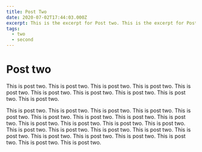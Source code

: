 ```yaml
---
title: Post Two
date: 2020-07-02T17:44:03.000Z
excerpt: This is the excerpt for Post two. This is the excerpt for Post two. 
tags:
  - two
  - second
---
```


# Post two

This is post two. This is post two. This is post two. This is post two. This is post two. This is post two. This is post two. This is post two. This is post two. This is post two.

This is post two. This is post two. This is post two. This is post two. This is post two. This is post two. This is post two. This is post two. This is post two. This is post two. This is post two. This is post two. This is post two. This is post two. This is post two. This is post two. This is post two. This is post two. This is post two. This is post two. This is post two. This is post two. This is post two. This is post two.